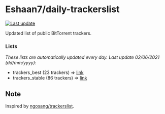
# Eshaan7/daily-trackerslist 

[![Last update](https://img.shields.io/badge/Last%20update-02/06/2021-blue.svg)](#)

Updated list of public BitTorrent trackers.

### Lists
*These lists are automatically updated every day. Last update 02/06/2021 (_dd/mm/yyyy_):*

* trackers_best (23 trackers) => [link](https://raw.githubusercontent.com/eshaan7/daily-trackerslist/master/trackers_best.txt)
* trackers_stable (86 trackers) => [link](https://raw.githubusercontent.com/eshaan7/daily-trackerslist/master/trackers_stable.txt)

## Note

Inspired by [ngosang/trackerslist](https://github.com/ngosang/trackerslist).
